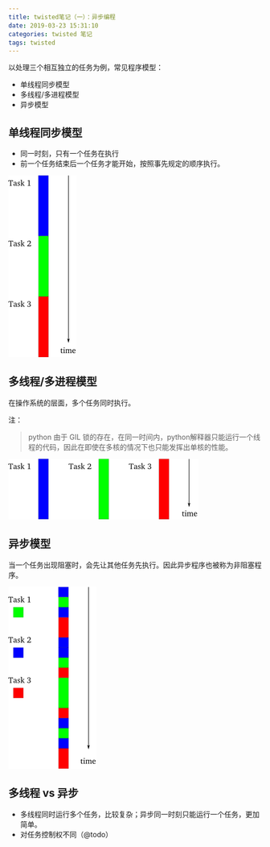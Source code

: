 ```yaml
---
title: twisted笔记（一）：异步编程
date: 2019-03-23 15:31:10
categories: twisted 笔记
tags: twisted
---
```


以处理三个相互独立的任务为例，常见程序模型：

- 单线程同步模型
- 多线程/多进程模型
- 异步模型

<!--more-->

单线程同步模型
--------------

- 同一时刻，只有一个任务在执行
- 前一个任务结束后一个任务才能开始，按照事先规定的顺序执行。

![](/images/twisted-notes/p01_sync.png)

多线程/多进程模型
-----------
在操作系统的层面，多个任务同时执行。

注：

> python 由于 GIL 锁的存在，在同一时间内，python解释器只能运行一个线程的代码，因此在即使在多核的情况下也只能发挥出单核的性能。

![](/images/twisted-notes/p01_threaded.png)

异步模型
-------

当一个任务出现阻塞时，会先让其他任务先执行。因此异步程序也被称为非阻塞程序。

![](/images/twisted-notes/p01_async.png)

多线程 vs 异步
----------

- 多线程同时运行多个任务，比较复杂；异步同一时刻只能运行一个任务，更加简单。
- 对任务控制权不同（@todo）
